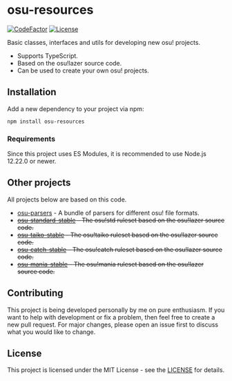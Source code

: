 # osu-resources
[![CodeFactor](https://img.shields.io/codefactor/grade/github/kionell/osu-resources)](https://www.codefactor.io/repository/github/kionell/osu-resources)
[![License](https://img.shields.io/github/license/kionell/osu-resources)](https://github.com/kionell/osu-resources/blob/master/LICENSE)

Basic classes, interfaces and utils for developing new osu! projects.

- Supports TypeScript.
- Based on the osu!lazer source code.
- Can be used to create your own osu! projects.

## Installation

Add a new dependency to your project via npm:

```npm
npm install osu-resources
```

### Requirements

Since this project uses ES Modules, it is recommended to use Node.js 12.22.0 or newer.

## Other projects

All projects below are based on this code.

- [osu-parsers](https://github.com/kionell/osu-parsers.git) - A bundle of parsers for different osu! file formats.
- ~~[osu-standard-stable](https://github.com/kionell/osu-standard-stable.git) - The osu!std ruleset based on the osu!lazer source code.~~
- ~~[osu-taiko-stable](https://github.com/kionell/osu-taiko-stable.git) - The osu!taiko ruleset based on the osu!lazer source code.~~
- ~~[osu-catch-stable](https://github.com/kionell/osu-catch-stable.git) - The osu!catch ruleset based on the osu!lazer source code.~~
- ~~[osu-mania-stable](https://github.com/kionell/osu-mania-stable.git) - The osu!mania ruleset based on the osu!lazer source code.~~

## Contributing

This project is being developed personally by me on pure enthusiasm. If you want to help with development or fix a problem, then feel free to create a new pull request. For major changes, please open an issue first to discuss what you would like to change.

## License
This project is licensed under the MIT License - see the [LICENSE](https://choosealicense.com/licenses/mit/) for details.